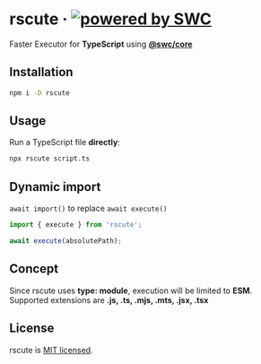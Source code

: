 # rscute &middot; [![powered by SWC](https://img.shields.io/badge/powered%20by-SWC-blue)](https://swc.rs/)

Faster Executor for **TypeScript** using [**@swc/core**](https://swc.rs/docs/usage/core)

## Installation

```sh
npm i -D rscute
```

## Usage

Run a TypeScript file **directly**:

```sh
npx rscute script.ts
```

## Dynamic import

`await import()` to replace `await execute()`

```ts
import { execute } from 'rscute';

await execute(absolutePath);
```

## Concept

Since rscute uses **type: module**, execution will be limited to **ESM**.  
Supported extensions are **.js, .ts, .mjs, .mts, .jsx, .tsx**

## License

rscute is [MIT licensed](https://github.com/refirst11/rscute/blob/main/LICENSE).
